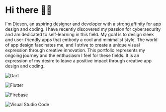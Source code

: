 # Hi there ✋🏿

I'm Dieson, an aspiring designer and developer with a strong affinity for app design and coding. I have recently discovered my passion for cybersecurity and am dedicated to self-learning in this field.
My goal is to design sleek and user-friendly apps that embody a cool and minimalist style. The world of app design fascinates me, and I strive to create a unique visual expression through creative innovation.
This portfolio represents my ongoing journey and the enthusiasm I feel for these fields. It is an expression of my desire to leave a positive impact through creative app design and coding.

<p align="left">
  
![Dart](https://img.shields.io/badge/dart-%230175C2.svg?style=for-the-badge&logo=dart&logoColor=white)
  
![Flutter](https://img.shields.io/badge/Flutter-%2302569B.svg?style=for-the-badge&logo=Flutter&logoColor=white)

![Firebase](https://img.shields.io/badge/firebase-%23039BE5.svg?style=for-the-badge&logo=firebase)

![Visual Studio Code](https://img.shields.io/badge/Visual%20Studio%20Code-0078d7.svg?style=for-the-badge&logo=visual-studio-code&logoColor=white)

</p>
